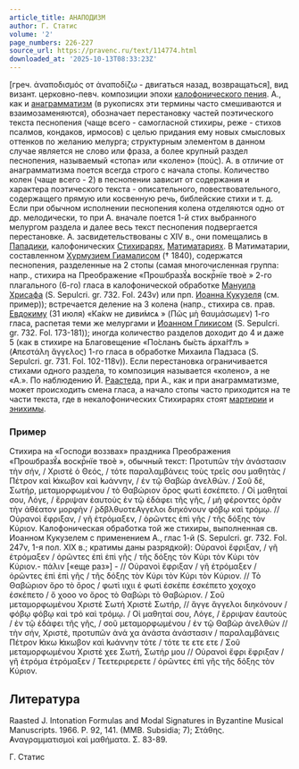 ```yaml
---
article_title: АНАПОДИЗМ
author: Г. Статис
volume: '2'
page_numbers: 226-227
source_url: https://pravenc.ru/text/114774.html
downloaded_at: '2025-10-13T08:33:23Z'
---
```


[греч. ἀναποδισμός от ἀναποδίζω - двигаться назад, возвращаться], вид визант. церковно-певч. композиции эпохи [калофонического пения](<https://pravenc.ru/text/калофонического пения.html>). А., как и [анаграмматизм](https://pravenc.ru/text/анаграмматизм.html) (в рукописях эти термины часто смешиваются и взаимозаменяются), обозначает перестановку частей поэтического текста песнопения (чаще всего - самогласной стихиры, реже - стихов псалмов, кондаков, ирмосов) с целью придания ему новых смысловых оттенков по желанию мелурга; структурным элементом в данном случае является не слово или фраза, а более крупный раздел песнопения, называемый «стопа» или «колено» (πούς). А. в отличие от анаграмматизма поется всегда строго с начала стопы. Количество колен (чаще всего - 2) в песнопении зависит от содержания и характера поэтического текста - описательного, повествовательного, содержащего прямую или косвенную речь, библейские стихи и т. д. Если при обычном исполнении песнопения колена отделяются одно от др. мелодически, то при А. вначале поется 1-й стих выбранного мелургом раздела и далее весь текст песнопения подвергается перестановке. А. засвидетельствованы с XIV в., они помещались в [Пападики](https://pravenc.ru/text/Пападики.html), калофонических [Стихирарях](https://pravenc.ru/text/Стихирарях.html), [Матиматариях](https://pravenc.ru/text/Матиматариях.html). В Матиматарии, составленном [Хурмузием Гиамалисом](<https://pravenc.ru/text/Хурмузием Гиамалисом.html>) († 1840), содержатся песнопения, разделенные на 2 стопы (самая многочисленная группа: напр., стихира на Преображение «<span class="cu">Проѡбразꙋ́ѧ</span> <span class="cu">воскрⷭ҇нїе</span> <span class="cu">твоѐ</span> » 2-го плагального (6-го) гласа в калофонической обработке [Мануила Хрисафа](<https://pravenc.ru/text/Мануила Хрисафа.html>) (S. Sepulcri. gr. 732. Fol. 243v) или прп. [Иоанна Кукузеля](<https://pravenc.ru/text/Иоанна Кукузеля.html>) (см. пример)); встречается деление на 3 колена (напр., стихира св. прав. [Евдокиму](https://pravenc.ru/text/Евдокиму.html) (31 июля) «<span class="cu">Ка́кw</span> <span class="cu">не</span> <span class="cu">диви́мсѧ</span> » (Πῶς μὴ θαυμάσωμεν) 1-го гласа, распетая теми же мелургами и [Иоанном Гликисом](<https://pravenc.ru/text/Иоанном Гликисом.html>) (S. Sepulcri. gr. 732. Fol. 173-181)); иногда количество разделов доходит до 4 и даже 5 (как в стихире на Благовещение «<span class="cu">По́сланъ</span> <span class="cu">бы́сть</span> <span class="cu">а҆рха́гг҃лъ</span> » (̓Απεστάλη ἄγγελος) 1-го гласа в обработке Михаила Падзаса (S. Sepulcri. gr. 731. Fol. 102-118v)). Если перестановка ограничивается стихами одного раздела, то композиция называется «колено», а не «А.». По наблюдению Й. [Раастеда](https://pravenc.ru/text/Раастеда.html), при А., как и при анаграмматизме, может происходить смена гласа, а начало стопы часто приходится на те части текста, где в некалофонических Стихирарях стоят [мартирии](https://pravenc.ru/text/мартирии.html) и [энихимы](https://pravenc.ru/text/энихимы.html).

### Пример

Стихира на «Господи воззвах» праздника Преображения «<span class="cu">Проѡбразꙋ́ѧ</span> <span class="cu">воскрⷭ҇нїе</span> <span class="cu">твоѐ</span> », обычный текст: Προτυπῶν τὴν ἀνάστασιν τὴν σήν, / Χριστὲ ὁ Θεός, / τότε παραλαμβάνεις τοὺς τρεῖς σου μαθητὰς / Πέτρον καὶ ̓Ιάκωβον καὶ ̓Ιωάννην, / ἐν τῷ Θαβὼρ ἀνελθών. / Σοῦ δέ, Σωτήρ, μεταμορφωμένου / τὸ Θαβώριον ὄρος φωτὶ ἐσκέπετο. / Οἱ μαθηταί σου, Λόγε, / ἔρριψαν ἑαυτοὺς ἐν τῷ ἐδάφει τῆς γῆς, / μὴ φέροντες ὁρᾶν τὴν ἀθέατον μορφὴν / ̀ρδβλθυοτεΑγγελοι διηκόνουν φόβῳ καὶ τρόμῳ. // Οὐρανοὶ ἔφριξαν, / γῆ ἐτρόμαξεν, / ὁρῶντες ἐπὶ γῆς / τῆς δόξης τὸν Κύριον. Калофоническая обработка той же стихиры, выполненная св. Иоанном Кукузелем с применением А., глас 1-й (S. Sepulcri. gr. 732. Fol. 247v, 1-я пол. XIX в.; кратимы даны разрядкой): Οὐρανοὶ ἔφριξαν, / γῆ ἐτρόμαξεν / ὁρῶντες ἐπὶ ἐπὶ γῆς / τῆς δόξης τὸν Κύρι τὸν Κύρι τὸν Κύριον.- πάλιν [«еще раз»] - // Οὐρανοὶ ἔφριξαν / γῆ ἐτρόμαξεν / ὁρῶντες ἐπὶ ἐπὶ γῆς / τῆς δόξης τὸν Κύρι τὸν Κύρι τὸν Κύριον. // Τὸ Θαβώριον ὄρο τὸ ὄρος / φωτὶ ιιχιι ἐ φωτὶ ἐσκέπε ἐσκέπετο χοχοχο ἐσκέπετο / ὄ χοοο νο ὄρος τὸ Θαβώρι τὸ Θαβώριον. / Σοῦ μεταμορφωμένου Χριστὲ Σωτή Χριστὲ Σωτήρ, // ἄγγε ἄγγελοι διηκόνουν / φόβῳ φόβῳ καὶ τρό καὶ τρόμῳ. / Οἱ μαθηταί σου, Λόγε, / ἔρριψαν ἑαυτοὺς / ἐν τῷ ἐδάφει τῆς γῆς, / σοῦ μεταμορφωμένου / ἐν τῷ Θαβὼρ ἀνελθών // τὴν σήν, Χριστὲ, προτυπῶν ἀνά χα ἀνάστα ἀνάστασιν / παραλαμβάνεις Πέτρον ̓Ιάκω ̓Ιάκωβον καὶ ̓Ιωάννην τότε / τότε τε ετε ετε / Σοῦ μεταμορφωμένου Χριστὲ χεε Σωτή, Σωτήρ μου // Οὐρανοὶ ἔφρι ἔφριξαν / γῆ ἐτρόμα ἐτρόμαξεν / Τεετεριρερετε / ὁρῶντες ἐπὶ γῆς τῆς δόξης τὸν Κύριον.

## Литература

Raasted J. Intonation Formulas and Modal Signatures in Byzantine Musical Manuscripts. 1966. P. 92, 141. (MMB. Subsidia; 7); Στάθης. ̓Αναγραμματισμοὶ καὶ μαθήματα. Σ. 83-89.

Г. Статис
